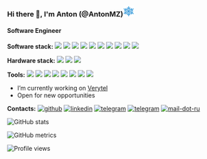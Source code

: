 ### Hi there 👋, I'm Anton (@AntonMZ)<a href='https://archiveprogram.github.com/'><img src='https://raw.githubusercontent.com/acervenky/animated-github-badges/master/assets/acbadge.gif' width='25' height='25'></a> 
#### Software Engineer

**Software stack:**
![](https://img.shields.io/badge/Laravel-grey?style=flat&logo=laravel)
![](https://img.shields.io/badge/PHP-grey?style=flat&logo=php&logoColor=9cf)
![](https://img.shields.io/badge/Linux-grey?style=flat&logo=linux)
![](https://img.shields.io/badge/Centos-grey?style=flat&logo=centos&logoColor=9cf)
![](https://img.shields.io/badge/Grafana-grey?style=flat&logo=grafana)
![](https://img.shields.io/badge/Mysql-grey?style=flat&logo=mysql&logoColor=orange)
![](https://img.shields.io/badge/MariaDB-grey?style=flat&logo=mariadb)
![](https://img.shields.io/badge/Nginx-grey?style=flat&logo=nginx)
![](https://img.shields.io/badge/Bash-grey?style=flat&logo=gnu-bash)
![](https://img.shields.io/badge/Git-grey?style=flat&logo=git)

**Hardware stack:**
![](https://img.shields.io/badge/Supermicro-grey?style=flat)
![](https://img.shields.io/badge/Intel-grey?style=flat&logo=intel)
![](https://img.shields.io/badge/Mikrotik-grey?style=flat)

**Tools:**
![](https://img.shields.io/badge/PHPStorm-grey?style=flat&logo=phpstorm)
![](https://img.shields.io/badge/GitHub-grey?style=flat&logo=github)
![](https://img.shields.io/badge/Bitbucket-grey?style=flat&logo=bitbucket)
![](https://img.shields.io/badge/Sentry-grey?style=flat&logo=sentry)
![](https://img.shields.io/badge/Jira-grey?style=flat&logo=jira)
![](https://img.shields.io/badge/Trello-grey?style=flat&logo=trello)
![](https://img.shields.io/badge/Notion-grey?style=flat&logo=notion)
![](https://img.shields.io/badge/TravisCI-grey?style=flat&logo=travis-ci&logoColor=white)

- I’m currently working on [Verytel](https://verytel.ru) 
- Open for new opportunities

**Contacts:**
<a href="https://github.com/AntonMZ"><img src='https://cdn.jsdelivr.net/npm/simple-icons@3.0.1/icons/github.svg' alt='github' height='20'></a>
<a href="https://www.linkedin.com/in/amzheltyshev/"><img src='https://cdn.jsdelivr.net/npm/simple-icons@3.0.1/icons/linkedin.svg' alt='linkedin' height='20'></a>
<a href="https://t.me/AntonMZ"><img src='https://cdn.jsdelivr.net/npm/simple-icons@3.0.1/icons/telegram.svg' alt='telegram' height='20'></a>
<a href="https://t.me/DevChipsTips"><img src='https://cdn.jsdelivr.net/npm/simple-icons@3.0.1/icons/telegram.svg' alt='telegram' height='20'></a>
<a href="mailto:mgr-msc@yandex.ru"><img src='https://cdn.jsdelivr.net/npm/simple-icons@3.0.1/icons/mail-dot-ru.svg' alt='mail-dot-ru' height='20'></a>


![GitHub stats](https://github-readme-stats.vercel.app/api?username=AntonMZ&show_icons=true)  

![GitHub metrics](https://metrics.lecoq.io/AntonMZ)  

![Profile views](https://gpvc.arturio.dev/AntonMZ)  
